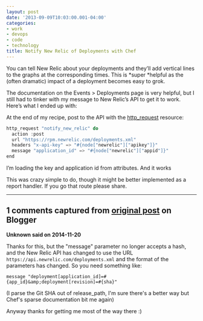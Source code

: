 ```yaml
---
layout: post
date: '2013-09-09T10:03:00.001-04:00'
categories:
- work
- devops
- code
- technology
title: Notify New Relic of Deployments with Chef
---
```



You can tell New Relic about your deployments and they’ll add vertical lines to the graphs at the corresponding times. This is *super *helpful as the (often dramatic) impact of a deployment becomes easy to grok.

The documentation on the Events > Deployments page is very helpful, but I still had to tinker with my message to New Relic’s API to get it to work. Here’s what I ended up with:

At the end of my recipe, post to the API with the [http_request](http://docs.opscode.com/resource_http_request.html) resource:
```cs
http_request "notify_new_relic" do
  action :post
  url "https://rpm.newrelic.com/deployments.xml"
  headers "x-api-key" => "#{node["newrelic"]["apikey"]}"
  message "application_id" => "#{node["newrelic"]["appid"]}"
end
```


I’m loading the key and application id from attributes. And it works

This was crazy simple to do, though it might be better implemented as a report handler. If you go that route please share.

---

## 1 comments captured from [original post](https://blog.wassupy.com/2013/09/notify-new-relic-of-deployments-with.html) on Blogger

**Unknown said on 2014-11-20**

Thanks for this, but the "message" parameter no longer accepts a hash, and the New Relic API has changed to use the URL `https://api.newrelic.com/deployments.xml` and the format of the parameters has changed. So you need something like:

    message "deployment[application_id]=#{app_id}&amp;deployment[revision]=#{sha}"

(I parse the Git SHA out of release_path, I'm sure there's a better way but Chef's sparse documentation bit me again)

Anyway thanks for getting me most of the way there :)

